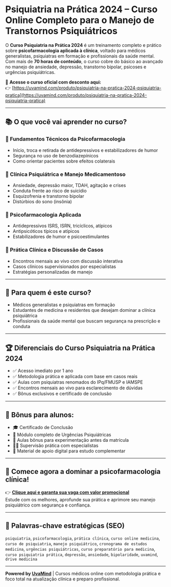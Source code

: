 # Psiquiatria na Prática 2024 – Curso Online Completo para o Manejo de Transtornos Psiquiátricos

O **Curso Psiquiatria na Prática 2024** é um treinamento completo e prático sobre **psicofarmacologia aplicada à clínica**, voltado para médicos generalistas, psiquiatras em formação e profissionais da saúde mental. Com mais de **70 horas de conteúdo**, o curso cobre do básico ao avançado no manejo de ansiedade, depressão, transtorno bipolar, psicoses e urgências psiquiátricas.

🔗 **Acesse o curso oficial com desconto aqui:**  
👉 [https://uvamind.com/produto/psiquiatria-na-pratica-2024-psiquiatria-pratica](https://uvamind.com/produto/psiquiatria-na-pratica-2024-psiquiatria-pratica)

---

## 📚 O que você vai aprender no curso?

### 🔹 Fundamentos Técnicos da Psicofarmacologia
- Início, troca e retirada de antidepressivos e estabilizadores de humor  
- Segurança no uso de benzodiazepínicos  
- Como orientar pacientes sobre efeitos colaterais  

### 🔹 Clínica Psiquiátrica e Manejo Medicamentoso
- Ansiedade, depressão maior, TDAH, agitação e crises  
- Conduta frente ao risco de suicídio  
- Esquizofrenia e transtorno bipolar  
- Distúrbios do sono (insônia)  

### 🔹 Psicofarmacologia Aplicada
- Antidepressivos ISRS, ISRN, tricíclicos, atípicos  
- Antipsicóticos típicos e atípicos  
- Estabilizadores de humor e psicoestimulantes  

### 🔹 Prática Clínica e Discussão de Casos
- Encontros mensais ao vivo com discussão interativa  
- Casos clínicos supervisionados por especialistas  
- Estratégias personalizadas de manejo  

---

## 🧠 Para quem é este curso?

- Médicos generalistas e psiquiatras em formação  
- Estudantes de medicina e residentes que desejam dominar a clínica psiquiátrica  
- Profissionais da saúde mental que buscam segurança na prescrição e conduta  

---

## 🏆 Diferenciais do Curso Psiquiatria na Prática 2024

- ✅ Acesso imediato por 1 ano
- ✅ Metodologia prática e aplicada com base em casos reais
- ✅ Aulas com psiquiatras renomados do IPq/FMUSP e IAMSPE
- ✅ Encontros mensais ao vivo para esclarecimento de dúvidas
- ✅ Bônus exclusivos e certificado de conclusão

---

## 🎁 Bônus para alunos:

- 🎓 Certificado de Conclusão
- 📘 Módulo completo de Urgências Psiquiátricas
- 🎥 Aulas bônus para experimentação antes da matrícula
- 👨‍⚕️ Supervisão prática com especialistas
- 📑 Material de apoio digital para estudo complementar

---

## 🚀 Comece agora a dominar a psicofarmacologia clínica!

👉 **[Clique aqui e garanta sua vaga com valor promocional](https://uvamind.com/produto/psiquiatria-na-pratica-2024-psiquiatria-pratica)**  
Estude com os melhores, aprofunde sua prática e aprimore seu manejo psiquiátrico com segurança e confiança.

---

## 🔖 Palavras-chave estratégicas (SEO)

`psiquiatria`, `psicofarmacologia`, `prática clínica`, `curso online medicina`, `curso de psiquiatria`, `manejo psiquiátrico`, `cronograma de estudos medicina`, `urgências psiquiátricas`, `curso preparatório para medicina`, `curso psiquiatria prática`, `depressão`, `ansiedade`, `bipolaridade`, `uvamind`, `drive medicina`

---

**Powered by [UvaMind](https://uvamind.com)** | Cursos médicos online com metodologia prática e foco total na atualização clínica e preparo profissional.
